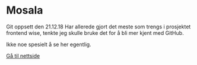 # Mosala
Git oppsett den 21.12.18
Har allerede gjort det meste som trengs i prosjektet frontend wise, tenkte jeg skulle bruke det for å bli mer kjent med GitHub.

Ikke noe spesielt å se her egentlig.


<a href="http://klasserom.net/204/Elev20416/Eget%20arbeid/Mosala/">Gå til nettside</a>
